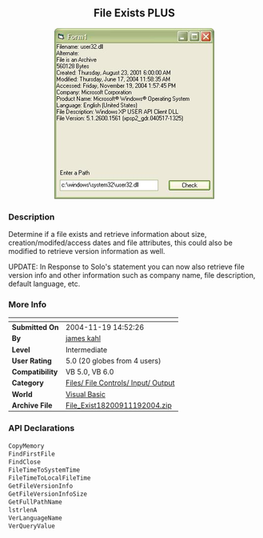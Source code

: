 ﻿<div align="center">

## File Exists PLUS

<img src="PIC200411191548395072.jpg">
</div>

### Description

Determine if a file exists and retrieve information about size, creation/modifed/access dates and file attributes, this could also be modified to retrieve version information as well.

UPDATE: In Response to Solo's statement you can now also retrieve file version info and other information such as company name, file description, default language, etc.
 
### More Info
 


<span>             |<span>
---                |---
**Submitted On**   |2004-11-19 14:52:26
**By**             |[james kahl](https://github.com/Planet-Source-Code/PSCIndex/blob/master/ByAuthor/james-kahl.md)
**Level**          |Intermediate
**User Rating**    |5.0 (20 globes from 4 users)
**Compatibility**  |VB 5\.0, VB 6\.0
**Category**       |[Files/ File Controls/ Input/ Output](https://github.com/Planet-Source-Code/PSCIndex/blob/master/ByCategory/files-file-controls-input-output__1-3.md)
**World**          |[Visual Basic](https://github.com/Planet-Source-Code/PSCIndex/blob/master/ByWorld/visual-basic.md)
**Archive File**   |[File\_Exist18200911192004\.zip](https://github.com/Planet-Source-Code/james-kahl-file-exists-plus__1-57296/archive/master.zip)

### API Declarations

```
CopyMemory
FindFirstFile
FindClose
FileTimeToSystemTime
FileTimeToLocalFileTime
GetFileVersionInfo
GetFileVersionInfoSize
GetFullPathName
lstrlenA
VerLanguageName
VerQueryValue
```





